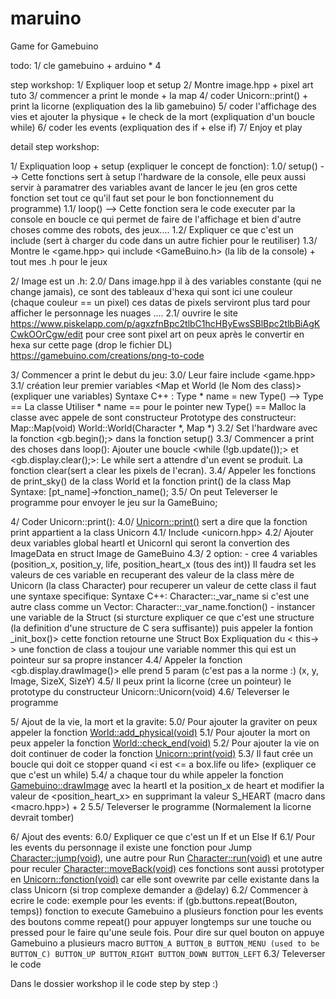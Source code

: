 # maruino
Game for Gamebuino

todo:
1/ cle gamebuino + arduino * 4

step workshop:
1/ Expliquer loop et setup
2/ Montre image.hpp + pixel art tuto
3/ commencer a print le monde + la map
4/ coder Unicorn::print() + print la licorne (expliquation des la lib gamebuino)
5/ coder l'affichage des vies et ajouter la physique + le check de la mort (expliquation d'un boucle while)
6/ coder les events (expliquation des if + else if)
7/ Enjoy et play


detail step workshop:

1/ Expliquation loop + setup (expliquer le concept de fonction):
	1.0/ setup() --> Cette fonctions sert à setup l'hardware de la console, elle peux aussi servir à paramatrer
	des variables avant de lancer le jeu (en gros cette fonction set tout ce qu'il faut set pour le bon fonctionnement
	du programme)
	1.1/ loop() --> Cette fonction sera le code executer par la console en boucle ce qui permet de faire de l'affichage et
	bien d'autre choses comme des robots, des jeux....
	1.2/ Expliquer ce que c'est un include (sert à charger du code dans un autre fichier pour le reutiliser)
	1.3/ Montre le <game.hpp> qui include <GameBuino.h> (la lib de la console) + tout mes .h pour le jeux

2/ Image est un .h:
	2.0/ Dans image.hpp il à des variables constante (qui ne change jamais), ce sont
	des tableaux d'hexa qui sont ici une couleur (chaque couleur == un pixel) ces datas de pixels serviront plus
	tard pour afficher le personnage les nuages ....
	2.1/ ouvrire le site <https://www.piskelapp.com/p/agxzfnBpc2tlbC1hcHByEwsSBlBpc2tlbBiAgKCwkOOrCgw/edit> pour
	cree sont pixel art on peux après le convertir en hexa sur cette page (drop le fichier DL)
	<https://gamebuino.com/creations/png-to-code>

3/ Commencer a print le debut du jeu:
	3.0/ Leur faire include <game.hpp>
	3.1/ création leur premier variables <Map et World (le Nom des class)> (expliquer une variables)
		Syntaxe C++ :
			Type *	name = new Type() -->
				Type == La classe Utiliser
				* name == pour le pointer
				new Type() == Malloc la classe avec appele de sont constructeur
		Prototype des constructeur:
			Map::Map(void)
			World::World(Character *, Map *)
	3.2/ Set l'hardware avec la fonction <gb.begin();> dans la fonction setup()
	3.3/ Commencer a print des choses dans loop():
		Ajouter une boucle <while (!gb.update());> et <gb.display.clear();>:
		Le while sert a attendre d'un event se produit.
		La fonction clear(sert a clear les pixels de l'ecran).
	3.4/ Appeler les fonctions de print_sky() de la class World et la fonction print() de la class Map
		Syntaxe:
			[pt_name]->fonction_name();
	3.5/ On peut Televerser le programme pour envoyer le jeu sur la GameBuino;

4/ Coder Unicorn::print():
	4.0/ <Unicorn::print()> sert a dire que la fonction print appartient a la class Unicorn
	4.1/ Include <unicorn.hpp>
	4.2/ Ajouter deux variables global heartI et UnicornI qui seront la convertion des ImageData en struct Image
	de GameBuino
	4.3/ 2 option:
		- cree 4 variables (position_x, position_y, life, position_heart_x (tous des int))
		Il faudra set les valeurs de ces variable en recuperant des valeur de la class mère de Unicorn (la class Character)
		pour recuperer un valeur de cette class il faut une syntaxe specifique:
			Syntaxe C++:
				Character::_var_name
				si c'est une autre class comme un Vector:
					Character::_var_name.fonction()
		- instancer une variable de la Struct <Box> (si sturcture expliquer ce que c'est une structure
		(la definition d'une structure de C sera suffisante)) puis appeler la fontion <this->_init_box()>
		cette fonction retourne une Struct Box
			Expliquation du < this-> > une fonction de class a toujour une variable nommer this qui est un pointeur
			sur sa propre instancer
	4.4/ Appeler la fonction <gb.display.drawImage()> elle prend 5 param (c'est pas a la norme :)
		(x, y, Image, SizeX, SizeY)
	4.5/ Il peux print la licorne (cree un pointeur) le prototype du constructeur Unicorn::Unicorn(void)
	4.6/ Televerser le programme

5/ Ajout de la vie, la mort et la gravite:
	5.0/ Pour ajouter la graviter on peux appeler la fonction <World::add_physical(void)>
	5.1/ Pour ajouter la mort on peux appeler la fonction <World::check_end(void)>
	5.2/ Pour ajouter la vie on doit continuer de coder la fonction <Unicorn::print(void)>
	5.3/ Il faut crée un boucle <while> qui doit ce stopper quand <i est <= a box.life ou life> (expliquer ce que
	c'est un while)
	5.4/ a chaque tour du while appeler la fonction <Gamebuino::drawImage> avec la heartI et la position_x de heart et
	modifier la valeur de <position_heart_x> en supprimant la valeur S_HEART (macro dans <macro.hpp>) + 2
	5.5/ Televerser le programme (Normalement la licorne devrait tomber)

6/ Ajout des events:
	6.0/ Expliquer ce que c'est un If et un Else If
	6.1/ Pour les events du personnage il existe une fonction pour Jump <Character::jump(void)>, une autre pour Run
	<Character::run(void)> et une autre pour reculer <Character::moveBack(void)> ces fonctions sont aussi prototyper
	en <Unicorn::fonction(void)> car elle sont ovewrite par celle existante dans la class Unicorn (si trop complexe
	demander a @delay)
	6.2/ Commencer à ecrire le code:
		exemple pour les events:
			if (gb.buttons.repeat(Bouton, temps))
				fonction to execute
		Gamebuino a plusieurs fonction pour les events des boutons comme repeat() pour appuyer longtemps sur une touche
		ou pressed pour le faire qu'une seule fois. Pour dire sur quel bouton on appuye Gamebuino a plusieurs macro
		```BUTTON_A
		BUTTON_B
		BUTTON_MENU (used to be BUTTON_C)
		BUTTON_UP
		BUTTON_RIGHT
		BUTTON_DOWN
		BUTTON_LEFT```
	6.3/ Televerser le code

Dans le dossier workshop il le code step by step :)
